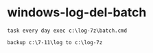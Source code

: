 # windows-log-del-batch

```
task every day exec c:\log-7z\batch.cmd
```

```
backup c:\7-11\log to c:\log-7z
```
